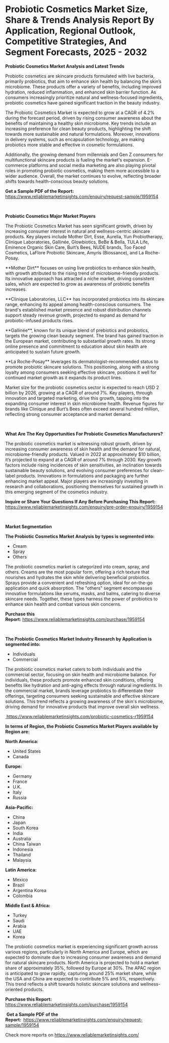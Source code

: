 <p><h1>Probiotic Cosmetics Market Size, Share & Trends Analysis Report By Application, Regional Outlook, Competitive Strategies, And Segment Forecasts, 2025 - 2032</h1></p><p><strong>Probiotic Cosmetics Market Analysis and Latest Trends</strong></p>
<p><p>Probiotic cosmetics are skincare products formulated with live bacteria, primarily probiotics, that aim to enhance skin health by balancing the skin’s microbiome. These products offer a variety of benefits, including improved hydration, reduced inflammation, and enhanced skin barrier function. As consumers increasingly prioritize natural and wellness-focused ingredients, probiotic cosmetics have gained significant traction in the beauty industry.</p><p>The Probiotic Cosmetics Market is expected to grow at a CAGR of 4.2% during the forecast period, driven by rising consumer awareness about the benefits of maintaining a healthy skin microbiome. Key trends include an increasing preference for clean beauty products, highlighting the shift towards more sustainable and natural formulations. Moreover, innovations in delivery systems, such as encapsulation technology, are making probiotics more stable and effective in cosmetic formulations.</p><p>Additionally, the growing demand from millennials and Gen Z consumers for multifunctional skincare products is fueling the market's expansion. E-commerce platforms and social media marketing are also playing pivotal roles in promoting probiotic cosmetics, making them more accessible to a wider audience. Overall, the market continues to evolve, reflecting broader shifts towards health-conscious beauty solutions.</p></p>
<p><strong>Get a Sample PDF of the Report:&nbsp;</strong> <a href="https://www.reliablemarketinsights.com/enquiry/request-sample/1959154?utm_campaign=3369&utm_medium=2&utm_source=Github&utm_content=ia&utm_term=04042025&utm_id=probiotic-cosmetics">https://www.reliablemarketinsights.com/enquiry/request-sample/1959154</a></p>
<p>&nbsp;</p>
<p><strong>Probiotic Cosmetics Major Market Players</strong></p>
<p><p>The Probiotic Cosmetics Market has seen significant growth, driven by increasing consumer interest in natural and wellness-centric skincare products. Key players include Mother Dirt, Esse, Aurelia, Yun Probiotherapy, Clinique Laboratories, Gallinée, Glowbiotics, BeBe & Bella, TULA Life, Eminence Organic Skin Care, Burt’s Bees, NUDE brands, Too Faced Cosmetics, LaFlore Probiotic Skincare, Amyris (Biossance), and La Roche-Posay.</p><p>**Mother Dirt** focuses on using live probiotics to enhance skin health, with growth attributed to the rising trend of microbiome-friendly products. Its innovative approach has attracted a niche market, driving consistent sales, which are expected to grow as awareness of probiotic benefits increases.</p><p>**Clinique Laboratories, LLC** has incorporated probiotics into its skincare range, enhancing its appeal among health-conscious consumers. The brand's established market presence and robust distribution channels support steady revenue growth, projected to expand as demand for probiotic-infused products rises.</p><p>**Gallinée**, known for its unique blend of prebiotics and probiotics, targets the growing clean beauty segment. The brand has gained traction in the European market, contributing to substantial growth rates. Its strong online presence and commitment to education about skin health are anticipated to sustain future growth.</p><p>**La Roche-Posay** leverages its dermatologist-recommended status to promote probiotic skincare solutions. This positioning, along with a strong loyalty among consumers seeking effective skincare, positions it well for continued market growth as it expands its product lines.</p><p>Market size for the probiotic cosmetics sector is expected to reach USD 2 billion by 2026, growing at a CAGR of around 7%. Key players, through innovation and targeted marketing, drive this growth, tapping into the expanding consumer interest in skin microbiome health. Revenue figures for brands like Clinique and Burt’s Bees often exceed several hundred million, reflecting strong consumer acceptance and market demand.</p></p>
<p>&nbsp;</p>
<p><strong>What Are The Key Opportunities For Probiotic Cosmetics Manufacturers?</strong></p>
<p><p>The probiotic cosmetics market is witnessing robust growth, driven by increasing consumer awareness of skin health and the demand for natural, microbiome-friendly products. Valued in 2022 at approximately $10 billion, it’s projected to expand at a CAGR of around 7% through 2030. Key growth factors include rising incidences of skin sensitivities, an inclination towards sustainable beauty solutions, and evolving consumer preferences for clean-label products. Innovations in formulations and packaging are further enhancing market appeal. Major players are increasingly investing in research and collaborations, positioning themselves for sustained growth in this emerging segment of the cosmetics industry.</p></p>
<p><strong>Inquire or Share Your Questions If Any Before Purchasing This Report:</strong> <a href="https://www.reliablemarketinsights.com/enquiry/pre-order-enquiry/1959154?utm_campaign=3369&utm_medium=2&utm_source=Github&utm_content=ia&utm_term=04042025&utm_id=probiotic-cosmetics">https://www.reliablemarketinsights.com/enquiry/pre-order-enquiry/1959154</a></p>
<p>&nbsp;</p>
<p><strong>Market Segmentation</strong></p>
<p><strong>The Probiotic Cosmetics Market Analysis by types is segmented into:</strong></p>
<p><ul><li>Cream</li><li>Spray</li><li>Others</li></ul></p>
<p><p>The probiotic cosmetics market is categorized into cream, spray, and others. Creams are the most popular form, offering a rich texture that nourishes and hydrates the skin while delivering beneficial probiotics. Sprays provide a convenient and refreshing option, ideal for on-the-go application and quick absorption. The "others" segment encompasses innovative formulations like serums, masks, and balms, catering to diverse skincare needs. Together, these types harness the power of probiotics to enhance skin health and combat various skin concerns.</p></p>
<p><strong>Purchase this Report:&nbsp;</strong><a href="https://www.reliablemarketinsights.com/purchase/1959154?utm_campaign=3369&utm_medium=2&utm_source=Github&utm_content=ia&utm_term=04042025&utm_id=probiotic-cosmetics">https://www.reliablemarketinsights.com/purchase/1959154</a></p>
<p>&nbsp;</p>
<p><strong>The Probiotic Cosmetics Market Industry Research by Application is segmented into:</strong></p>
<p><ul><li>Individuals</li><li>Commercial</li></ul></p>
<p><p>The probiotic cosmetics market caters to both individuals and the commercial sector, focusing on skin health and microbiome balance. For individuals, these products promote enhanced skin conditions, offering benefits like hydration and anti-aging effects through natural ingredients. In the commercial market, brands leverage probiotics to differentiate their offerings, targeting consumers seeking sustainable and effective skincare solutions. This trend reflects a growing awareness of the skin's microbiome, driving demand for innovative products that improve overall skin wellness.</p></p>
<p><a href="https://www.reliablemarketinsights.com/probiotic-cosmetics-r1959154?utm_campaign=3369&utm_medium=2&utm_source=Github&utm_content=ia&utm_term=04042025&utm_id=probiotic-cosmetics">&nbsp;https://www.reliablemarketinsights.com/probiotic-cosmetics-r1959154</a></p>
<p><strong>In terms of Region, the Probiotic Cosmetics Market Players available by Region are:</strong></p>
<p>
    <p> <strong> North America: </strong>
        <ul>
            <li>United States</li>
            <li>Canada</li>
        </ul>
        </p> 
    <p> <strong> Europe: </strong>
        <ul>
            <li>Germany</li>
            <li>France</li>
            <li>U.K.</li>
            <li>Italy</li>
            <li>Russia</li>
        </ul>
        </p> 
    <p> <strong> Asia-Pacific: </strong>
        <ul>
            <li>China</li>
            <li>Japan</li>
            <li>South Korea</li>
            <li>India</li>
            <li>Australia</li>
            <li>China Taiwan</li>
            <li>Indonesia</li>
            <li>Thailand</li>
            <li>Malaysia</li>
        </ul>
        </p> 
    <p> <strong> Latin America: </strong>
        <ul>
            <li>Mexico</li>
            <li>Brazil</li>
            <li>Argentina Korea</li>
            <li>Colombia</li>
        </ul>
        </p> 
    <p> <strong> Middle East & Africa: </strong>
        <ul>
            <li>Turkey</li>
            <li>Saudi</li>
            <li>Arabia</li>
            <li>UAE</li>
            <li>Korea</li>
        </ul>
    </p>
    </p>
<p><p>The probiotic cosmetics market is experiencing significant growth across various regions, particularly in North America and Europe, which are expected to dominate due to increasing consumer awareness and demand for natural skincare products. North America is projected to hold a market share of approximately 35%, followed by Europe at 30%. The APAC region is anticipated to grow rapidly, capturing around 25% market share, while the USA and China are expected to contribute 5% and 5%, respectively. This trend reflects a shift towards holistic skincare solutions and wellness-oriented products.</p></p>
<p><strong>Purchase this Report: </strong><a href="https://www.reliablemarketinsights.com/purchase/1959154?utm_campaign=3369&utm_medium=2&utm_source=Github&utm_content=ia&utm_term=04042025&utm_id=probiotic-cosmetics">https://www.reliablemarketinsights.com/purchase/1959154</a></p>
<p>&nbsp;<strong>Get a Sample PDF of the Report:&nbsp;&nbsp;</strong><a href="https://www.reliablemarketinsights.com/enquiry/request-sample/1959154?utm_campaign=3369&utm_medium=2&utm_source=Github&utm_content=ia&utm_term=04042025&utm_id=probiotic-cosmetics">https://www.reliablemarketinsights.com/enquiry/request-sample/1959154</a></p>
<p><strong></strong></p>
<p>Check more reports on <a href="https://www.reliablemarketinsights.com/?utm_campaign=3369&utm_medium=2&utm_source=Github&utm_content=ia&utm_term=04042025&utm_id=probiotic-cosmetics">https://www.reliablemarketinsights.com/</a></p>